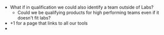 - What if in qualification we could also identify a team outside of Labs?
	- Could we be qualifying products for high performing teams even if it doesn't fit labs?
- +1 for a page that links to all our tools
-